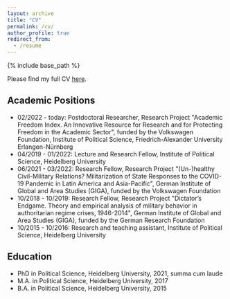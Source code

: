 ```yaml
---
layout: archive
title: "CV"
permalink: /cv/
author_profile: true
redirect_from:
  - /resume
---
```


{% include base_path %}

Please find my full CV <a href="https://github.com/LarsPelke/LarsPelke.github.io/blob/a88855f106093b48fdee95ee067e98813dc63939/files/Pelke_CV_06_2022.pdf" target="_blank" rel="noreferrer">here</a>. 

Academic Positions
------
* 02/2022 - today: Postdoctoral Researcher,  Research Project "Academic Freedom Index. An Innovative Resource for Research and for Protecting Freedom in the Academic Sector", funded by the Volkswagen Foundation, Institute of Political Science, Friedrich-Alexander University Erlangen-Nürnberg
* 04/2019 - 01/2022: Lecture and Research Fellow, Institute of Political Science, Heidelberg University
* 06/2021 - 03/2022: Research Fellow, Research Project "(Un-)healthy Civil-Military Relations? Militarization of State Responses to the COVID-19 Pandemic in Latin America and Asia-Pacific", German Institute of Global and Area Studies (GIGA), funded by the Volkswagen Foundation 
* 10/2018 - 10/2019: Research Fellow, Research Project "Dictator’s Endgame. Theory and empirical analysis of military behavior in authoritarian regime crises, 1946-2014", German Institute of Global and Area Studies (GIGA), funded by the German Research Foundation
* 10/2015 - 10/2016: Research and teaching assistant, Institute of Political Science, Heidelberg University


Education
------
* PhD in Political Science, Heidelberg University, 2021, summa cum laude
* M.A. in Political Science, Heidelberg University, 2017
* B.A. in Political Science, Heidelberg University, 2015


